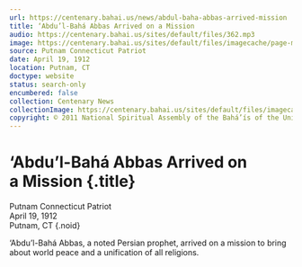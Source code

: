 ```yaml
---
url: https://centenary.bahai.us/news/abdul-baha-abbas-arrived-mission
title: ‘Abdu’l-Bahá Abbas Arrived on a Mission
audio: https://centenary.bahai.us/sites/default/files/362.mp3
image: https://centenary.bahai.us/sites/default/files/imagecache/page-main-image/images/press_clippings/04-19-1912%20Putnam%20CT%20Patriot%20Abdul%20Baha%20Abbas%20Arrived%20on%20a%20Mission.png
source: Putnam Connecticut Patriot
date: April 19, 1912
location: Putnam, CT
doctype: website
status: search-only
encumbered: false
collection: Centenary News
collectionImage: https://centenary.bahai.us/sites/default/files/imagecache/theme-image/main_image/abdulbaha-overview-small_0.jpg
copyright: © 2011 National Spiritual Assembly of the Bahá’ís of the United States
---
```



# ‘Abdu’l-Bahá Abbas Arrived on a Mission {.title}

Putnam Connecticut Patriot  
April 19, 1912  
Putnam, CT
{.noid}  



‘Abdu’l-Bahá Abbas, a noted Persian prophet, arrived on a mission to bring about world peace and a unification of all religions.